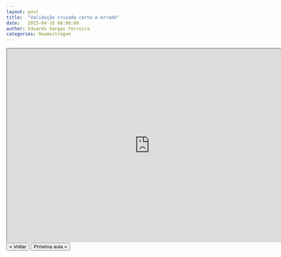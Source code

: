 ```yaml
---
layout: post
title:  "Validação cruzada certo e errado"
date:   2015-04-18 08:00:09
author: Eduardo Vargas Ferreira
categories: Reamostragem 
---
```


<center>
<iframe width="760" height="515" src="https://www.youtube.com/embed/S2S7mfE0XFA?autoplay=0"> </iframe>
</center>


<FORM>
<INPUT Type="BUTTON" align="left" Value="&laquo; Voltar" Onclick="window.location.href='https://eduardoleg.github.io/ML4all/1parte/'">
<INPUT Type="BUTTON" align="left" Value="Próxima aula &raquo;" Onclick="window.location.href='https://eduardoleg.github.io/ML4all/'">
</FORM>
